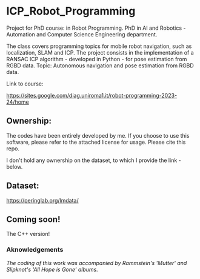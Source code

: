 # ICP_Robot_Programming 

Project for PhD course: in Robot Programming. 
PhD in AI and Robotics - Automation and Computer Science Engineering department. 

The class covers programming topics for mobile robot navigation, such as localization, SLAM and ICP. 
The project consists in the implementation of a RANSAC ICP algorithm - developed in Python - for pose estimation from RGBD data.
Topic: Autonomous navigation and pose estimation from RGBD data. 

Link to course: 

https://sites.google.com/diag.uniroma1.it/robot-programming-2023-24/home 

## Ownership: 

The codes have been entirely developed by me. 
If you choose to use this software, please refer to the attached license for usage. 
Please cite this repo. 

I don't hold any ownership on the dataset, to which I provide the link - below.

## Dataset: 

https://peringlab.org/lmdata/ 

## Coming soon! 

The C++ version! 

### Aknowledgements 

*The coding of this work was accompanied by Rammstein's 'Mutter' and Slipknot's 'All Hope is Gone' albums.*